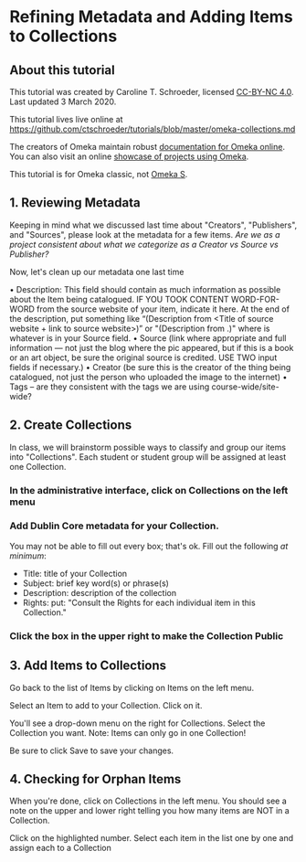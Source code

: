 # Refining Metadata and Adding Items to Collections #

## About this tutorial 

This tutorial was created by Caroline T. Schroeder, licensed [CC-BY-NC 4.0](https://creativecommons.org/licenses/by-nc/4.0/). Last updated 3 March 2020.

This tutorial lives live online at https://github.com/ctschroeder/tutorials/blob/master/omeka-collections.md

The creators of Omeka maintain robust [documentation for Omeka online](https://omeka.org/classic/docs/).  You can also visit an online [showcase of projects using Omeka](https://omeka.org/classic/showcase/).

This tutorial is for Omeka classic, not [Omeka S](https://omeka.org/s/).

## 1. Reviewing Metadata

Keeping in mind what we discussed last time about "Creators", "Publishers", and "Sources", please look at the metadata for a few items. *Are we as a project consistent about what we categorize as a Creator vs Source vs Publisher?*

Now, let's clean up our metadata one last time

•	Description:  This field should contain as much information as possible about the Item being catalogued.  IF YOU TOOK CONTENT WORD-FOR-WORD from the source website of your item, indicate it here.  At the end of the description, put something like “(Description from <Title of source website + link to source website>)” or "(Description from <Source>.)" where <Source> is whatever is in your Source field.
•	Source (link where appropriate and full information — not just the blog where the pic appeared, but if this is a book or an art object, be sure the original source is credited.  USE TWO input fields if necessary.)
•	Creator (be sure this is the creator of the thing being catalogued, not just the person who uploaded the image to the internet)
•	Tags – are they consistent with the tags we are using course-wide/site-wide?

## 2. Create Collections

In class, we will brainstorm possible ways to classify and group our items into "Collections".  Each student or student group will be assigned at least one Collection.

### In the administrative interface, click on Collections on the left menu

### Add Dublin Core metadata for your Collection.

You may not be able to fill out every box; that's ok.  Fill out the following *at minimum*:
  - Title: title of your Collection
  - Subject: brief key word(s) or phrase(s) 
  - Description:  description of the collection
  - Rights: put:  "Consult the Rights for each individual item in this Collection."
  
### Click the box in the upper right to make the Collection Public

## 3. Add Items to Collections

Go back to the list of Items by clicking on Items on the left menu.

Select an Item to add to your Collection.  Click on it.

You'll see a drop-down menu on the right for Collections. Select the Collection you want. Note: Items can only go in one Collection!

Be sure to click Save to save your changes.

## 4. Checking for Orphan Items

When you're done, click on Collections in the left menu. You should see a note on the upper and lower right telling you how many items are NOT in a Collection. 

Click on the highlighted number. Select each item in the list one by one and assign each to a Collection


  
  
